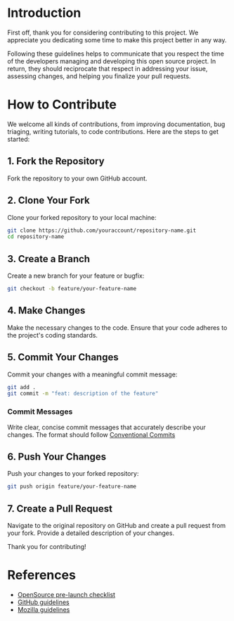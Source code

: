 
# Introduction

First off, thank you for considering contributing to this project. We appreciate you dedicating some time to make this project better in any way.

Following these guidelines helps to communicate that you respect the time of the developers managing and developing this open source project. In return, they should reciprocate that respect in addressing your issue, assessing changes, and helping you finalize your pull requests.

# How to Contribute

We welcome all kinds of contributions, from improving documentation, bug triaging, writing tutorials, to code contributions. Here are the steps to get started:

## 1. Fork the Repository

Fork the repository to your own GitHub account.

## 2. Clone Your Fork

Clone your forked repository to your local machine:

```bash
git clone https://github.com/youraccount/repository-name.git
cd repository-name
```

## 3. Create a Branch

Create a new branch for your feature or bugfix:

```bash
git checkout -b feature/your-feature-name
```

## 4. Make Changes

Make the necessary changes to the code. Ensure that your code adheres to the project's coding standards.

## 5. Commit Your Changes

Commit your changes with a meaningful commit message:

```bash
git add .
git commit -m "feat: description of the feature"
```

### Commit Messages

Write clear, concise commit messages that accurately describe your changes. The format should follow [Conventional Commits](https://www.conventionalcommits.org/en/v1.0.0/)

## 6. Push Your Changes

Push your changes to your forked repository:

```bash
git push origin feature/your-feature-name
```

## 7. Create a Pull Request

Navigate to the original repository on GitHub and create a pull request from your fork. Provide a detailed description of your changes.

Thank you for contributing!

# References

- [OpenSource pre-launch checklist](https://opensource.guide/starting-a-project/#your-pre-launch-checklist)
- [GitHub guidelines](https://docs.github.com/en/communities/setting-up-your-project-for-healthy-contributions/setting-guidelines-for-repository-contributors)
- [Mozilla guidelines](https://mozillascience.github.io/working-open-workshop/contributing/)

